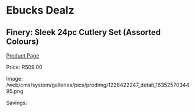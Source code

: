 
# Ebucks Dealz
## Finery: Sleek 24pc Cutlery Set (Assorted Colours)
[Product Page](https://www.ebucks.com/web/shop/productSelected.do?prodId=1228422247&catId=714962196)

Price: R509.00

Image: /web/cms/system/galleries/pics/prodimg/1228422247_detail_1635257034495.png

Savings: 


	